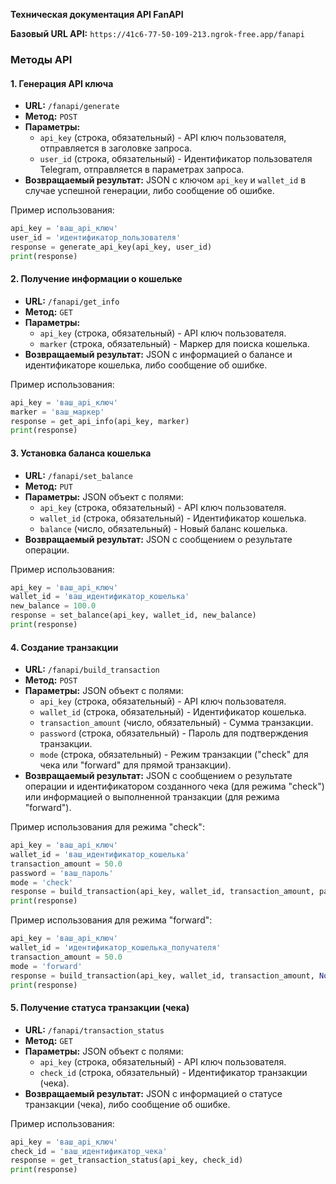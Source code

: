 **Техническая документация API FanAPI**

**Базовый URL API:** `https://41c6-77-50-109-213.ngrok-free.app/fanapi`

### Методы API

#### 1. **Генерация API ключа**

- **URL:** `/fanapi/generate`
- **Метод:** `POST`
- **Параметры:**
  - `api_key` (строка, обязательный) - API ключ пользователя, отправляется в заголовке запроса.
  - `user_id` (строка, обязательный) - Идентификатор пользователя Telegram, отправляется в параметрах запроса.
- **Возвращаемый результат:** JSON с ключом `api_key` и `wallet_id` в случае успешной генерации, либо сообщение об ошибке.

Пример использования:

```python
api_key = 'ваш_api_ключ'
user_id = 'идентификатор_пользователя'
response = generate_api_key(api_key, user_id)
print(response)
```

#### 2. **Получение информации о кошельке**

- **URL:** `/fanapi/get_info`
- **Метод:** `GET`
- **Параметры:**
  - `api_key` (строка, обязательный) - API ключ пользователя.
  - `marker` (строка, обязательный) - Маркер для поиска кошелька.
- **Возвращаемый результат:** JSON с информацией о балансе и идентификаторе кошелька, либо сообщение об ошибке.

Пример использования:

```python
api_key = 'ваш_api_ключ'
marker = 'ваш_маркер'
response = get_api_info(api_key, marker)
print(response)
```

#### 3. **Установка баланса кошелька**

- **URL:** `/fanapi/set_balance`
- **Метод:** `PUT`
- **Параметры:** JSON объект с полями:
  - `api_key` (строка, обязательный) - API ключ пользователя.
  - `wallet_id` (строка, обязательный) - Идентификатор кошелька.
  - `balance` (число, обязательный) - Новый баланс кошелька.
- **Возвращаемый результат:** JSON с сообщением о результате операции.

Пример использования:

```python
api_key = 'ваш_api_ключ'
wallet_id = 'ваш_идентификатор_кошелька'
new_balance = 100.0
response = set_balance(api_key, wallet_id, new_balance)
print(response)
```

#### 4. **Создание транзакции**

- **URL:** `/fanapi/build_transaction`
- **Метод:** `POST`
- **Параметры:** JSON объект с полями:
  - `api_key` (строка, обязательный) - API ключ пользователя.
  - `wallet_id` (строка, обязательный) - Идентификатор кошелька.
  - `transaction_amount` (число, обязательный) - Сумма транзакции.
  - `password` (строка, обязательный) - Пароль для подтверждения транзакции.
  - `mode` (строка, обязательный) - Режим транзакции ("check" для чека или "forward" для прямой транзакции).
- **Возвращаемый результат:** JSON с сообщением о результате операции и идентификатором созданного чека (для режима "check") или информацией о выполненной транзакции (для режима "forward").

Пример использования для режима "check":

```python
api_key = 'ваш_api_ключ'
wallet_id = 'ваш_идентификатор_кошелька'
transaction_amount = 50.0
password = 'ваш_пароль'
mode = 'check'
response = build_transaction(api_key, wallet_id, transaction_amount, password, mode)
print(response)
```

Пример использования для режима "forward":

```python
api_key = 'ваш_api_ключ'
wallet_id = 'идентификатор_кошелька_получателя'
transaction_amount = 50.0
mode = 'forward'
response = build_transaction(api_key, wallet_id, transaction_amount, None, mode)
print(response)
```

#### 5. **Получение статуса транзакции (чека)**

- **URL:** `/fanapi/transaction_status`
- **Метод:** `GET`
- **Параметры:** JSON объект с полями:
  - `api_key` (строка, обязательный) - API ключ пользователя.
  - `check_id` (строка, обязательный) - Идентификатор транзакции (чека).
- **Возвращаемый результат:** JSON с информацией о статусе транзакции (чека), либо сообщение об ошибке.

Пример использования:

```python
api_key = 'ваш_api_ключ'
check_id = 'ваш_идентификатор_чека'
response = get_transaction_status(api_key, check_id)
print(response)
```
